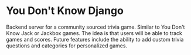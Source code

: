 # You Don't Know Django

Backend server for a community sourced trivia game. Similar to You Don't Know Jack or Jackbox games. The idea is that users will be able to track games and scores. Future features include the ability to add custom trivia questions and categories for personalized games.
